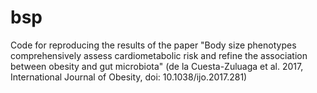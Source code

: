# bsp
Code for reproducing the results of the paper "Body size phenotypes comprehensively assess cardiometabolic risk and refine the association between obesity and gut microbiota" (de la Cuesta-Zuluaga et al. 2017, International Journal of Obesity, doi: 10.1038/ijo.2017.281)
